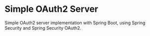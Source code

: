 # Simple OAuth2 Server
Simple OAuth2 server implementation with Spring Boot, using Spring Security and Spring Security OAuth2.
